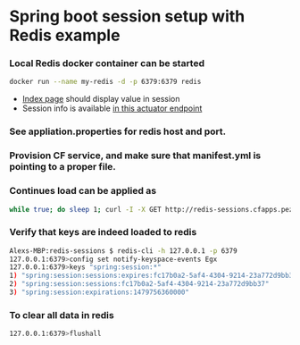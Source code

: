 #  Spring boot session setup with Redis example

### Local Redis docker container can be started
```bash
docker run --name my-redis -d -p 6379:6379 redis
```

- [Index page](http://localhost:8080) should display value in session
- Session info is available [in this actuator endpoint](http://localhost:8080/sessions)

### See appliation.properties for redis host and port. 
### Provision CF service, and make sure that manifest.yml is pointing to a proper file.
### Continues load can be applied as
```bash
while true; do sleep 1; curl -I -X GET http://redis-sessions.cfapps.pez.pivotal.io//; echo -e '\n\n\n\n'$(date);done
```
### Verify that keys are indeed loaded to redis
```bash
Alexs-MBP:redis-sessions $ redis-cli -h 127.0.0.1 -p 6379
127.0.0.1:6379>config set notify-keyspace-events Egx
127.0.0.1:6379>keys "spring:session:*"
1) "spring:session:sessions:expires:fc17b0a2-5af4-4304-9214-23a772d9bb37"
2) "spring:session:sessions:fc17b0a2-5af4-4304-9214-23a772d9bb37"
3) "spring:session:expirations:1479756360000"
```

### To clear all data in redis
```bash
127.0.0.1:6379>flushall
```
